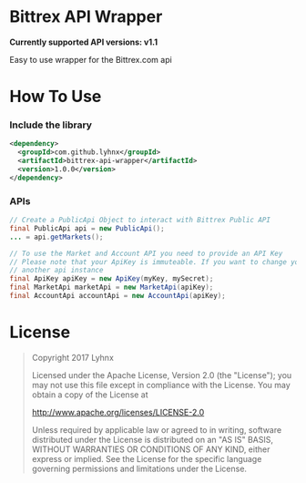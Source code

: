 # Bittrex API Wrapper
**Currently supported API versions: v1.1**

Easy to use wrapper for the Bittrex.com api


# How To Use
### Include the library
```xml
<dependency>
  <groupId>com.github.lyhnx</groupId>
  <artifactId>bittrex-api-wrapper</artifactId>
  <version>1.0.0</version>
</dependency>
```
 
 ### APIs
 ```java
 // Create a PublicApi Object to interact with Bittrex Public API
 final PublicApi api = new PublicApi();
 ... = api.getMarkets();
 
 // To use the Market and Account API you need to provide an API Key
 // Please note that your ApiKey is immuteable. If you want to change your ApiKey you'll have to create
 // another api instance
 final ApiKey apiKey = new ApiKey(myKey, mySecret);
 final MarketApi marketApi = new MarketApi(apiKey);
 final AccountApi accountApi = new AccountApi(apiKey);
``` 

# License
>Copyright 2017 Lyhnx
>
>Licensed under the Apache License, Version 2.0 (the "License");
>you may not use this file except in compliance with the License.
>You may obtain a copy of the License at
>
>   http://www.apache.org/licenses/LICENSE-2.0
>
>Unless required by applicable law or agreed to in writing, software
>distributed under the License is distributed on an "AS IS" BASIS,
>WITHOUT WARRANTIES OR CONDITIONS OF ANY KIND, either express or implied.
>See the License for the specific language governing permissions and
>limitations under the License.
